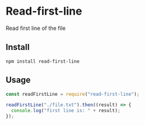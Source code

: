 # Read-first-line

Read first line of the file

## Install

```bazaar
npm install read-first-line
```

## Usage

```js
const readFirstLine = require("read-first-line");

readFirstLine("./file.txt").then((result) => {
  console.log("first line is: " + result);
});
```
